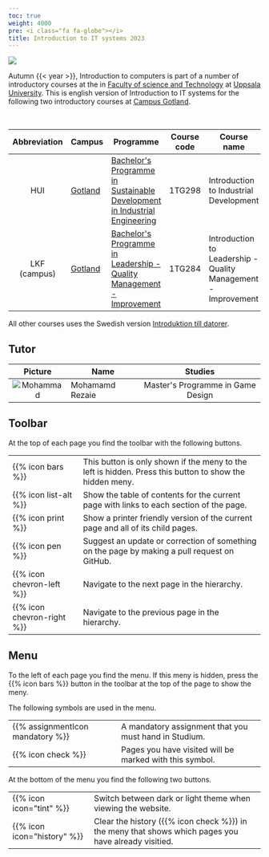 ```yaml
---
toc: true
weight: 4000
pre: <i class="fa fa-globe"></i>
title: Introduction to IT systems 2023
---
```


![](images/uu-full-logo-dark.png?classes=uu-full-logo&lightbox=false)

Autumn {{< year >}}, Introduction to computers is part of a number of
introductory courses at the in [Faculty of science and Technology][teknat] at
[Uppsala University][uu]. This is english version of Introduction to IT systems for the following two
introductory courses at [Campus Gotland][got].


[uu]:       https://www.uu.se/en
[teknat]:   https://www.uu.se/en/students/faculty/science-and-technology

[ångström]: https://angstrom.uu.se/
[ångström]: https://www.polacksbacken.uu.se/
[got]: https://www.campusgotland.uu.se/
[slu]: https://www.slu.se/

<br/>

| Abbreviation    | Campus                                     | Programme                                                                    | Course code | Course name                                          |
|:---------------:|----------------------------------------------|------------------------------------------------------------------------------|:-----------:|------------------------------------------------------|
| HUI             | [Gotland][got]                               | [Bachelor's Programme in Sustainable Development in Industrial Engineering][HUI]                  | 1TG298      | Introduction to Industrial Development             |
| LKF (campus)    | [Gotland][got]                               | [Bachelor's Programme in Leadership - Quality Management - Improvement][KandLedarskap]        | 1TG284      | Introduction to Leadership - Quality Management - Improvement |


[KandLedarskap]: https://www.uu.se/en/admissions/master/selma/program/?pKod=TKV1K
[HUI]: https://uu.se/en/admissions/master/selma/program/?pKod=THU1Y

All other courses uses the Swedish version [Introduktion till datorer](..). 


## Tutor

| Picture                    | Name                | Studies                           |
|:--------------------------:|---------------------|:---------------------------------:|
| ![Mohammad][Mohammad]      | Mohamamd Rezaie     | Master's Programme in Game Design |


[Mohammad]: /images/tutors/Mohammad.jpg?classes=tutor

## Toolbar

At the top of each page you find the toolbar with the following buttons. 


<table class="icon-list">
<tr>
  <td>
    {{% icon bars %}}
  </td>
  <td>
    This button is only shown if the meny to the left is hidden. Press this button to show the hidden meny. 
  </td>
</tr>
<tr>
  <td>
    {{% icon list-alt %}}
  </td>
  <td>
    Show the table of contents for the current page with links to each section of the page. 
  </td>
</tr>
<tr>
  <td>
    {{% icon print %}}
  </td>
  <td>
    Show a printer friendly version of the current page and all of its child pages. 
  </td>
</tr>
<tr>
  <td>
    {{% icon pen %}}
  </td>
  <td>
    Suggest an update or correction of something on the page by making a pull request on GitHub. 
  </td>
</tr>
<tr>
  <td>
    {{% icon chevron-left %}}
  </td>
  <td>
    Navigate to the next page in the hierarchy. 
  </td>
</tr>
<tr>
  <td>
   {{% icon chevron-right %}}
  </td>
  <td>
    Navigate to the previous page in the hierarchy. 
  </td>
</tr>
</table>


## Menu

To the left of each page you find the menu. If this meny is hidden, 
press the {{% icon bars %}} button in the toolbar at the top of the page to show
the meny. 

The following symbols are used in the menu. 


<table class="icon-list">
<!-- tr>
  <td>
   {{% assignmentIcon github %}}
  </td>
  <td>
    Instructions on how to download source code from GitHub.
  </td>
</tr-->
<tr>
  <td>
    {{% assignmentIcon mandatory %}}
  </td>
  <td>
    A mandatory assignment that you must hand in Studium. 
  </td>
</tr>
<tr>
  <td>
   {{% icon check %}}
  </td>
  <td>
    Pages you have visited will be marked with this symbol. 
  </td>
</tr>
<!-- tr>
  <td>
   {{% assignmentIcon higher-grade %}}
  </td>
  <td>
     Optional assignment for higher grade.
  </td>
</tr-->
</table>

At the bottom of the menu you find the following two buttons. 

<table class="icon-list">
<tr>
  <td>
 {{% icon icon="tint" %}}
  </td>
  <td>
    Switch between dark or light theme when viewing the website. 
  </td>
</tr>
<tr>
  <td>
   {{% icon icon="history" %}}
  </td>
  <td>
    Clear the history 
  ({{% icon check %}}) in the meny that shows which pages you have already visitied. 
  </td>
</tr>
</table>

